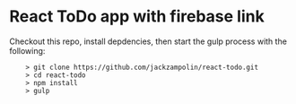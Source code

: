 React ToDo app with firebase link
====

Checkout this repo, install depdencies, then start the gulp process with the following:

```
	> git clone https://github.com/jackzampolin/react-todo.git
	> cd react-todo
	> npm install
	> gulp
```
